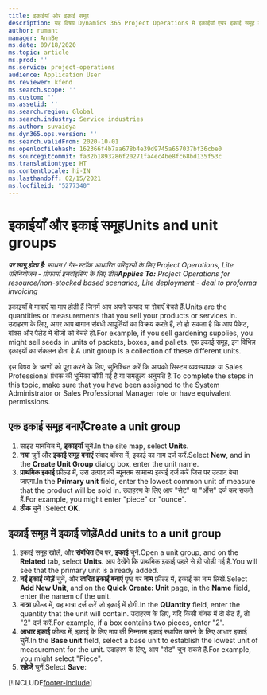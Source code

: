 ```yaml
---
title: इकाईयाँ और इकाई समूह
description: यह विषय Dynamics 365 Project Operations में इकाईयाँ एयर इकाई समूह बनाने के तरीके के बारे में जानकारी प्रदान करता है.
author: rumant
manager: AnnBe
ms.date: 09/18/2020
ms.topic: article
ms.prod: ''
ms.service: project-operations
audience: Application User
ms.reviewer: kfend
ms.search.scope: ''
ms.custom: ''
ms.assetid: ''
ms.search.region: Global
ms.search.industry: Service industries
ms.author: suvaidya
ms.dyn365.ops.version: ''
ms.search.validFrom: 2020-10-01
ms.openlocfilehash: 162366f4b7aa678b4e39d9745a657037bf36cbe0
ms.sourcegitcommit: fa32b1893286f20271fa4ec4be8fc68bd135f53c
ms.translationtype: HT
ms.contentlocale: hi-IN
ms.lasthandoff: 02/15/2021
ms.locfileid: "5277340"
---
```

# <a name="units-and-unit-groups"></a><span data-ttu-id="ce76e-103">इकाईयाँ और इकाई समूह</span><span class="sxs-lookup"><span data-stu-id="ce76e-103">Units and unit groups</span></span>

<span data-ttu-id="ce76e-104">_**पर लागू होता है:** साधन / गैर-स्टॉक आधारित परिदृश्यों के लिए Project Operations, Lite परिनियोजन - प्रोफार्मा इनवॉइसिंग के लिए डील_</span><span class="sxs-lookup"><span data-stu-id="ce76e-104">_**Applies To:** Project Operations for resource/non-stocked based scenarios, Lite deployment - deal to proforma invoicing_</span></span>

<span data-ttu-id="ce76e-105">इकाइयाँ वे मात्राएँ या माप होती हैं जिनमें आप अपने उत्पाद या सेवाएँ बेचते हैं.</span><span class="sxs-lookup"><span data-stu-id="ce76e-105">Units are the quantities or measurements that you sell your products or services in.</span></span> <span data-ttu-id="ce76e-106">उदाहरण के लिए, अगर आप बागान संबंधी आपूर्तियों का विक्रय करते हैं, तो हो सकता है कि आप पैकेट, बॉक्स और पैलेट में बीजों को बेचते हों.</span><span class="sxs-lookup"><span data-stu-id="ce76e-106">For example, if you sell gardening supplies, you might sell seeds in units of packets, boxes, and pallets.</span></span> <span data-ttu-id="ce76e-107">एक इकाई समूह, इन विभिन्न इकाइयों का संकलन होता है.</span><span class="sxs-lookup"><span data-stu-id="ce76e-107">A unit group is a collection of these different units.</span></span>

<span data-ttu-id="ce76e-108">इस विषय के चरणों को पूरा करने के लिए, सुनिश्चित करें कि आपको सिस्टम व्यवस्थापक या Sales Professional प्रंधक की भूमिका सौंपी गई है या समतुल्य अनुमति है.</span><span class="sxs-lookup"><span data-stu-id="ce76e-108">To complete the steps in this topic, make sure that you have been assigned to the System Administrator or Sales Professional Manager role or have equivalent permissions.</span></span>

## <a name="create-a-unit-group"></a><span data-ttu-id="ce76e-109">एक इकाई समूह बनाएँ</span><span class="sxs-lookup"><span data-stu-id="ce76e-109">Create a unit group</span></span>

1. <span data-ttu-id="ce76e-110">साइट मानचित्र में, **इकाइयाँ** चुनें.</span><span class="sxs-lookup"><span data-stu-id="ce76e-110">In the site map, select **Units**.</span></span>
2. <span data-ttu-id="ce76e-111">**नया** चुनें और **इकाई समूह बनाएं** संवाद बॉक्स में, इकाई का नाम दर्ज करें.</span><span class="sxs-lookup"><span data-stu-id="ce76e-111">Select **New**, and in the **Create Unit Group** dialog box, enter the unit name.</span></span>
3. <span data-ttu-id="ce76e-112">**प्राथमिक इकाई** फ़ील्ड में, उस उत्पाद की न्यूनतम सामान्य इकाई दर्ज करें जिस पर उत्पाद बेचा जाएगा.</span><span class="sxs-lookup"><span data-stu-id="ce76e-112">In the **Primary unit** field, enter the lowest common unit of measure that the product will be sold in.</span></span> <span data-ttu-id="ce76e-113">उदाहरण के लिए आप "सेट" या "औंस" दर्ज कर सकते हैं.</span><span class="sxs-lookup"><span data-stu-id="ce76e-113">For example, you might enter "piece" or "ounce".</span></span>
4. <span data-ttu-id="ce76e-114">**ठीक** चुनें।</span><span class="sxs-lookup"><span data-stu-id="ce76e-114">Select **OK**.</span></span>

## <a name="add-units-to-a-unit-group"></a><span data-ttu-id="ce76e-115">इकाई समूह में इकाई जोड़ें</span><span class="sxs-lookup"><span data-stu-id="ce76e-115">Add units to a unit group</span></span>

1. <span data-ttu-id="ce76e-116">इकाई समूह खोलें, और **संबंधित** टैब पर, **इकाई** चुनें.</span><span class="sxs-lookup"><span data-stu-id="ce76e-116">Open a unit group, and on the **Related** tab, select **Units**.</span></span> <span data-ttu-id="ce76e-117">आप देखेंगे कि प्राथमिक इकाई पहले से ही जोड़ी गई है.</span><span class="sxs-lookup"><span data-stu-id="ce76e-117">You will see that the primary unit is already added.</span></span>
2. <span data-ttu-id="ce76e-118">**नई इकाई जोड़ें** चुनें, और **त्वरित इकाई बनाएं** पृष्ठ पर **नाम** फ़ील्ड में, इकाई का नाम लिखें.</span><span class="sxs-lookup"><span data-stu-id="ce76e-118">Select **Add New Unit**, and on the **Quick Create: Unit** page, in the **Name** field, enter the nanem of the unit.</span></span>
3. <span data-ttu-id="ce76e-119">**मात्रा** फ़ील्ड में, वह मात्रा दर्ज करें जो इकाई में होगी.</span><span class="sxs-lookup"><span data-stu-id="ce76e-119">In the **QUantity** field, enter the quantity that the unit will contain.</span></span> <span data-ttu-id="ce76e-120">उदाहरण के लिए, यदि किसी बॉक्स में दो सेट हैं, तो "2" दर्ज करें.</span><span class="sxs-lookup"><span data-stu-id="ce76e-120">For example, if a box contains two pieces, enter "2".</span></span> 
4. <span data-ttu-id="ce76e-121">**आधार इकाई** फ़ील्ड में, इकाई के लिए माप की निम्नतम इकाई स्थापित करने के लिए आधार इकाई चुनें.</span><span class="sxs-lookup"><span data-stu-id="ce76e-121">In the **Base unit** field, select a base unit to establish the lowest unit of measurement for the unit.</span></span> <span data-ttu-id="ce76e-122">उदाहरण के लिए, आप "सेट" चुन सकते हैं.</span><span class="sxs-lookup"><span data-stu-id="ce76e-122">For example, you might select "Piece".</span></span>
5. <span data-ttu-id="ce76e-123">**सहेजें** चुनें:</span><span class="sxs-lookup"><span data-stu-id="ce76e-123">Select **Save**:</span></span>


[!INCLUDE[footer-include](../includes/footer-banner.md)]